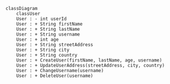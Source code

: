 <!-- 
This is a sample class diagram of login functionality using diagram as code (Mermaid)
-->

```mermaid
classDiagram
    classUser
    User : - int userId
    User : + String firstName
    User : + String lastName
    User : + String username
    User : + int age
    User : + String streetAddress
    User : + String city
    User : + String country
    User : + CreateUser(firstName, lastName, age, username)
    User : + UpdateUserAddress(streetAddress, city, country)
    User : + ChangeUsername(username)
    User : + DeleteUser(username)
```
